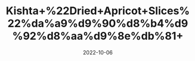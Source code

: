---
title: 'Kishta+%22Dried+Apricot+Slices%22%da%a9%d9%90%d8%b4%d9%92%d8%aa%d9%8e%db%81+'
date: '2022-10-06' 
metatag: '' 
inventory: '0' 
draft: false 
# meta description 
shortDescripton: 'One+cup+of+dried+apricots+provides+94%25+of+your+body%27s+daily+need+for+Vitamin+A+and+19%25+of+its+iron.+Dried+apricots+also+contain+potassium+and+antioxidants+and+have+been+known+to+lower+cholesterol+and+improve+digestion.+Dried+apricots+are+fat-free%2c+low+in+calories+%26+high+in+flavor'
description: 'Dry+Fruit'
longdescription: ''
featured: True
# product Price
price: '160.0'
# Product Short Description
shortDescription: 'One+cup+of+dried+apricots+provides+94%25+of+your+body%27s+daily+need+for+Vitamin+A+and+19%25+of+its+iron.+Dried+apricots+also+contain+potassium+and+antioxidants+and+have+been+known+to+lower+cholesterol+and+improve+digestion.+Dried+apricots+are+fat-free%2c+low+in+calories+%26+high+in+flavor'
productID: 'F3AB667E-9F2A-ED11-9968-005056B3A416'
type: 'products'
category: 'Dry+Fruit' 
thumnailproduct: 'https://eraconnect.blob.core.windows.net/product-images/aminsaddiquidawakhana/F3AB667E-9F2A-ED11-9968-005056B3A416.webp' 
images:
  - image: 'https://eraconnect.blob.core.windows.net/product-images/aminsaddiquidawakhana/F3AB667E-9F2A-ED11-9968-005056B3A416.webp'  
Variants:
---